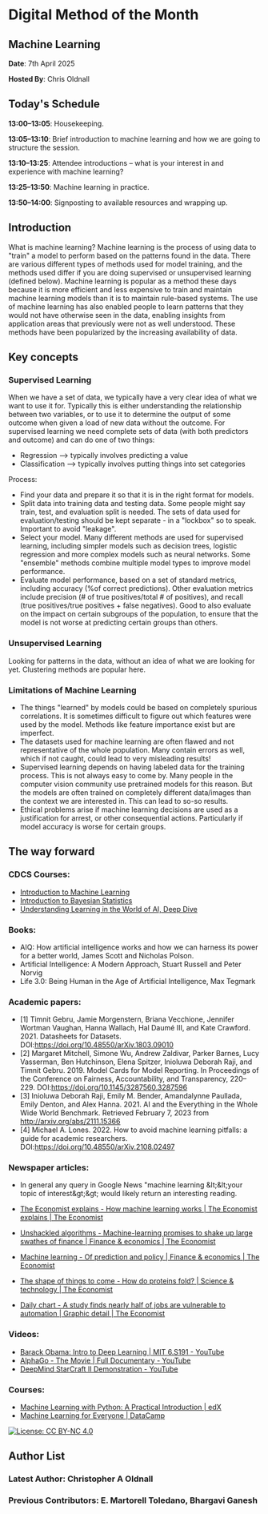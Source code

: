 # Digital Method of the Month 
## Machine Learning

**Date**: 7th April 2025

**Hosted By**: Chris Oldnall

## Today's Schedule

**13:00&ndash;13:05**: Housekeeping.

**13:05&ndash;13:10**: Brief introduction to machine learning and how we are going to structure the session.

**13:10&ndash;13:25**: Attendee introductions &ndash; what is your interest in and experience with machine learning?

**13:25&ndash;13:50**: Machine learning in practice.

**13:50&ndash;14:00**: Signposting to available resources and wrapping up.

## Introduction

What is machine learning?
Machine learning is the process of using data to "train" a model to perform based on the patterns found in the data. There are various different types of methods used for model training, and the methods used differ if you are doing supervised or unsupervised learning (defined below). Machine learning is popular as a method these days because it is more efficient and less expensive to train and maintain machine learning models than it is to maintain rule-based systems. The use of machine learning has also enabled people to learn patterns that they would not have otherwise seen in the data, enabling insights from application areas that previously were not as well understood. These methods have been popularized by the increasing availability of data.

## Key concepts

### Supervised Learning
When we have a set of data, we typically have a very clear idea of what we want to use it for. Typically this is either understanding the relationship between two variables, or to use it to determine the output of some outcome when given a load of new data without the outcome. For supervised learning we need complete sets of data (with both predictors and outcome) and can do one of two things:
- Regression --> typically involves predicting a value
- Classification --> typically involves putting things into set categories
  
Process:
- Find your data and prepare it so that it is in the right format for models.
- Split data into training data and testing data. Some people might say train, test, and evaluation split is needed. The sets of data used for evaluation/testing should be kept separate - in a "lockbox" so to speak. Important to avoid "leakage".
- Select your model. Many different methods are used for supervised learning, including simpler models such as decision trees, logistic regression and more complex models such as neural networks. Some "ensemble" methods combine multiple model types to improve model performance.
- Evaluate model performance, based on a set of standard metrics, including accuracy (%of correct predictions). Other evaluation metrics include precision (# of true positives/total # of positives), and recall (true positives/true positives + false negatives). Good to also evaluate on the impact on certain subgroups of the population, to ensure that the model is not worse at predicting certain groups than others.

### Unsupervised Learning
Looking for patterns in the data, without an idea of what we are looking for yet. Clustering methods are popular here.

### Limitations of Machine Learning
- The things "learned" by models could be based on completely spurious correlations. It is sometimes difficult to figure out which features were used by the model. Methods like feature importance exist but are imperfect.
- The datasets used for machine learning are often flawed and not representative of the whole population. Many contain errors as well, which if not caught, could lead to very misleading results!
- Supervised learning depends on having labeled data for the training process. This is not always easy to come by. Many people in the computer vision community use pretrained models for this reason. But the models are often trained on completely different data/images than the context we are interested in. This can lead to so-so results.
- Ethical problems arise if machine learning decisions are used as a justification for arrest, or other consequential actions. Particularly if model accuracy is worse for certain groups.

## The way forward 

### CDCS Courses:
- [Introduction to Machine Learning](https://www.cdcs.ed.ac.uk/events/intro-machine-learning-python)
- [Introduction to Bayesian Statistics](https://www.cdcs.ed.ac.uk/events/intro-bayesian-statistics)
- [Understanding Learning in the World of AI, Deep Dive](https://www.cdcs.ed.ac.uk/events/project-deep-dive-david-williamson-shaffer)

### Books:

- AIQ: How artificial intelligence works and how we can harness its power for a better world, James Scott and Nicholas Polson.
- Artificial Intelligence: A Modern Approach, Stuart Russell and Peter Norvig
- Life 3.0: Being Human in the Age of Artificial Intelligence, Max Tegmark

### Academic papers:
- [1] Timnit Gebru, Jamie Morgenstern, Briana Vecchione, Jennifer Wortman Vaughan, Hanna Wallach, Hal Daumé III, and Kate Crawford. 2021. Datasheets for Datasets. DOI:https://doi.org/10.48550/arXiv.1803.09010
- [2] Margaret Mitchell, Simone Wu, Andrew Zaldivar, Parker Barnes, Lucy Vasserman, Ben Hutchinson, Elena Spitzer, Inioluwa Deborah Raji, and Timnit Gebru. 2019. Model Cards for Model Reporting. In Proceedings of the Conference on Fairness, Accountability, and Transparency, 220–229. DOI:https://doi.org/10.1145/3287560.3287596
- [3] Inioluwa Deborah Raji, Emily M. Bender, Amandalynne Paullada, Emily Denton, and Alex Hanna. 2021. AI and the Everything in the Whole Wide World Benchmark. Retrieved February 7, 2023 from http://arxiv.org/abs/2111.15366
- [4] Michael A. Lones. 2022. How to avoid machine learning pitfalls: a guide for academic researchers. DOI:https://doi.org/10.48550/arXiv.2108.02497

### Newspaper articles:

- In general any query in Google News &quot;machine learning \&lt;\&lt;your topic of interest\&gt;\&gt; would likely return an interesting reading.

- [The Economist explains - How machine learning works | The Economist explains | The Economist](https://www.economist.com/the-economist-explains/2015/05/13/how-machine-learning-works)
- [Unshackled algorithms - Machine-learning promises to shake up large swathes of finance | Finance &amp; economics | The Economist](https://www.economist.com/finance-and-economics/2017/05/25/machine-learning-promises-to-shake-up-large-swathes-of-finance)
- [Machine learning - Of prediction and policy | Finance &amp; economics | The Economist](https://www.economist.com/finance-and-economics/2016/08/20/of-prediction-and-policy)
- [The shape of things to come - How do proteins fold? | Science &amp; technology | The Economist](https://www.economist.com/science-and-technology/2020/11/30/how-do-proteins-fold)
- [Daily chart - A study finds nearly half of jobs are vulnerable to automation | Graphic detail | The Economist](https://www.economist.com/graphic-detail/2018/04/24/a-study-finds-nearly-half-of-jobs-are-vulnerable-to-automation)

### Videos:

- [Barack Obama: Intro to Deep Learning | MIT 6.S191 - YouTube](https://www.youtube.com/watch?v=l82PxsKHxYc)
- [AlphaGo - The Movie | Full Documentary - YouTube](https://www.youtube.com/watch?v=WXuK6gekU1Y)
- [DeepMind StarCraft II Demonstration - YouTube](https://www.youtube.com/watch?v=cUTMhmVh1qs)

### Courses:

- [Machine Learning with Python: A Practical Introduction | edX](https://www.edx.org/course/machine-learning-with-python-a-practical-introduct)
- [Machine Learning for Everyone | DataCamp](https://learn.datacamp.com/courses/introduction-to-machine-learning-with-r)

[![License: CC BY-NC 4.0](https://licensebuttons.net/l/by-nc/4.0/80x15.png)](https://creativecommons.org/licenses/by-nc/4.0/)

## Author List
### Latest Author: Christopher A Oldnall
### Previous Contributors: E. Martorell Toledano, Bhargavi Ganesh


